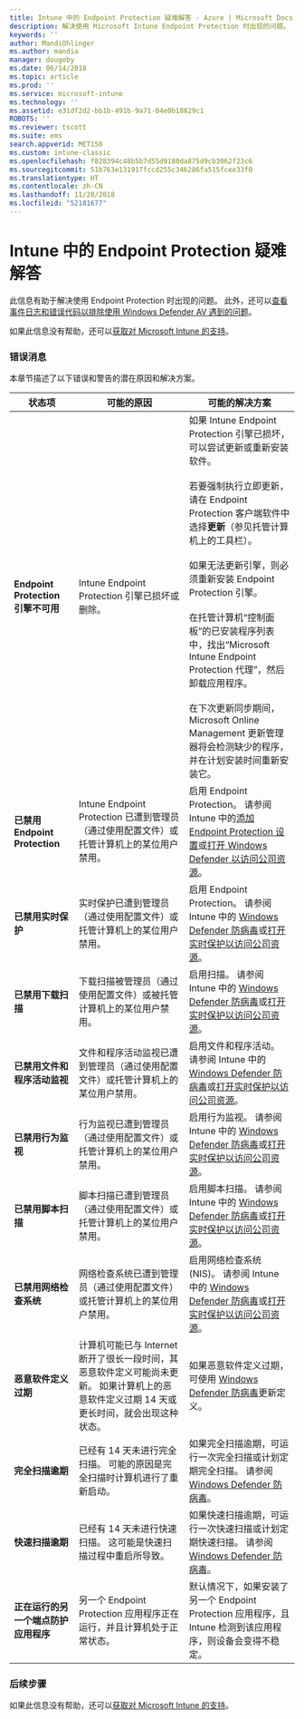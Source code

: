 ```yaml
---
title: Intune 中的 Endpoint Protection 疑难解答 - Azure | Microsoft Docs
description: 解决使用 Microsoft Intune Endpoint Protection 时出现的问题。
keywords: ''
author: MandiOhlinger
ms.author: mandia
manager: dougeby
ms.date: 06/14/2018
ms.topic: article
ms.prod: ''
ms.service: microsoft-intune
ms.technology: ''
ms.assetid: e31df2d2-bb1b-491b-9a71-04e0b18829c1
ROBOTS: ''
ms.reviewer: tscott
ms.suite: ems
search.appverid: MET150
ms.custom: intune-classic
ms.openlocfilehash: f828394c48b5b7d55d9180da875d9cb3062f23c6
ms.sourcegitcommit: 51b763e131917fccd255c346286fa515fcee33f0
ms.translationtype: HT
ms.contentlocale: zh-CN
ms.lasthandoff: 11/20/2018
ms.locfileid: "52181677"
---
```

# <a name="troubleshoot-endpoint-protection-in-intune"></a>Intune 中的 Endpoint Protection 疑难解答

此信息有助于解决使用 Endpoint Protection 时出现的问题。 此外，还可以[查看事件日志和错误代码以排除使用 Windows Defender AV 遇到的问题](https://docs.microsoft.com/windows/security/threat-protection/windows-defender-antivirus/troubleshoot-windows-defender-antivirus)。

如果此信息没有帮助，还可以[获取对 Microsoft Intune 的支持](get-support.md)。

### <a name="error-messages"></a>错误消息
本章节描述了以下错误和警告的潜在原因和解决方案。

|状态项|可能的原因|可能的解决方案|
|---------------|--------------------|-----------------------|
|**Endpoint Protection 引擎不可用**|Intune Endpoint Protection 引擎已损坏或删除。|如果 Intune Endpoint Protection 引擎已损坏，可以尝试更新或重新安装软件。<br /><br />若要强制执行立即更新，请在 Endpoint Protection 客户端软件中选择**更新**（参见托管计算机上的工具栏）。<br /><br />如果无法更新引擎，则必须重新安装 Endpoint Protection 引擎。<br /><br />在托管计算机“控制面板”的已安装程序列表中，找出“Microsoft Intune Endpoint Protection 代理”，然后卸载应用程序。<br /><br />在下次更新同步期间，Microsoft Online Management 更新管理器将会检测缺少的程序，并在计划安装时间重新安装它。|
|**已禁用 Endpoint Protection**|Intune Endpoint Protection 已遭到管理员（通过使用配置文件）或托管计算机上的某位用户禁用。|启用 Endpoint Protection。 请参阅 Intune 中的[添加 Endpoint Protection 设置](endpoint-protection-configure.md)或[打开 Windows Defender 以访问公司资源](/intune-user-help/turn-on-defender-windows)。|
|**已禁用实时保护**|实时保护已遭到管理员（通过使用配置文件）或托管计算机上的某位用户禁用。|启用 Endpoint Protection。 请参阅 Intune 中的 [Windows Defender 防病毒](device-restrictions-windows-10.md#windows-defender-antivirus)或[打开实时保护以访问公司资源](/intune-user-help/turn-on-defender-windows)。 |
|**已禁用下载扫描**|下载扫描被管理员（通过使用配置文件）或被托管计算机上的某位用户禁用。|启用扫描。 请参阅 Intune 中的 [Windows Defender 防病毒](device-restrictions-windows-10.md#windows-defender-antivirus)或[打开实时保护以访问公司资源](/intune-user-help/turn-on-defender-windows)。 |
|**已禁用文件和程序活动监视**|文件和程序活动监视已遭到管理员（通过使用配置文件）或托管计算机上的某位用户禁用。|启用文件和程序活动。 请参阅 Intune 中的 [Windows Defender 防病毒](device-restrictions-windows-10.md#windows-defender-antivirus)或[打开实时保护以访问公司资源](/intune-user-help/turn-on-defender-windows)。 |
|**已禁用行为监视**|行为监视已遭到管理员（通过使用配置文件）或托管计算机上的某位用户禁用。|启用行为监视。 请参阅 Intune 中的 [Windows Defender 防病毒](device-restrictions-windows-10.md#windows-defender-antivirus)或[打开实时保护以访问公司资源](/intune-user-help/turn-on-defender-windows)。 |
|**已禁用脚本扫描**|脚本扫描已遭到管理员（通过使用配置文件）或托管计算机上的某位用户禁用。|启用脚本扫描。 请参阅 Intune 中的 [Windows Defender 防病毒](device-restrictions-windows-10.md#windows-defender-antivirus)或[打开实时保护以访问公司资源](/intune-user-help/turn-on-defender-windows)。 |
|**已禁用网络检查系统**|网络检查系统已遭到管理员（通过使用配置文件）或托管计算机上的某位用户禁用。|启用网络检查系统 (NIS)。 请参阅 Intune 中的 [Windows Defender 防病毒](device-restrictions-windows-10.md#windows-defender-antivirus)或[打开实时保护以访问公司资源](/intune-user-help/turn-on-defender-windows)。 |
|**恶意软件定义过期**|计算机可能已与 Internet 断开了很长一段时间，其恶意软件定义可能尚未更新。 如果计算机上的恶意软件定义过期 14 天或更长时间，就会出现这种状态。|如果恶意软件定义过期，可使用 [Windows Defender 防病毒](device-restrictions-windows-10.md#windows-defender-antivirus)更新定义。|
|**完全扫描逾期**|已经有 14 天未进行完全扫描。 可能的原因是完全扫描时计算机进行了重新启动。|如果完全扫描逾期，可运行一次完全扫描或计划定期完全扫描。 请参阅 [Windows Defender 防病毒](device-restrictions-windows-10.md#windows-defender-antivirus)。 |
|**快速扫描逾期**|已经有 14 天未进行快速扫描。 这可能是快速扫描过程中重启所导致。|如果快速扫描逾期，可运行一次快速扫描或计划定期快速扫描。 请参阅 [Windows Defender 防病毒](device-restrictions-windows-10.md#windows-defender-antivirus)。|
|**正在运行的另一个端点防护应用程序**|另一个 Endpoint Protection 应用程序正在运行，并且计算机处于正常状态。|默认情况下，如果安装了另一个 Endpoint Protection 应用程序，且 Intune 检测到该应用程序，则设备会变得不稳定。|

### <a name="next-steps"></a>后续步骤
如果此信息没有帮助，还可以[获取对 Microsoft Intune 的支持](get-support.md)。
